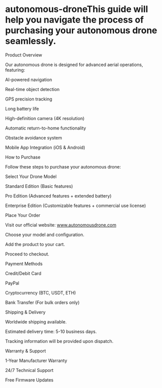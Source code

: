 # autonomous-droneThis guide will help you navigate the process of purchasing your autonomous drone seamlessly.

Product Overview

Our autonomous drone is designed for advanced aerial operations, featuring:

AI-powered navigation

Real-time object detection

GPS precision tracking

Long battery life

High-definition camera (4K resolution)

Automatic return-to-home functionality

Obstacle avoidance system

Mobile App Integration (iOS & Android)

How to Purchase

Follow these steps to purchase your autonomous drone:

Select Your Drone Model

Standard Edition (Basic features)

Pro Edition (Advanced features + extended battery)

Enterprise Edition (Customizable features + commercial use license)

Place Your Order

Visit our official website: www.autonomousdrone.com

Choose your model and configuration.

Add the product to your cart.

Proceed to checkout.

Payment Methods

Credit/Debit Card

PayPal

Cryptocurrency (BTC, USDT, ETH)

Bank Transfer (For bulk orders only)

Shipping & Delivery

Worldwide shipping available.

Estimated delivery time: 5-10 business days.

Tracking information will be provided upon dispatch.

Warranty & Support

1-Year Manufacturer Warranty

24/7 Technical Support

Free Firmware Updates
